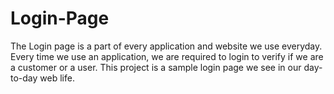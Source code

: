 # Login-Page
The Login page is a part of every application and website we use everyday. Every time we use an application, we are required to login to verify if we are a customer or a user. This project is a sample login page we see in our day-to-day web life.

